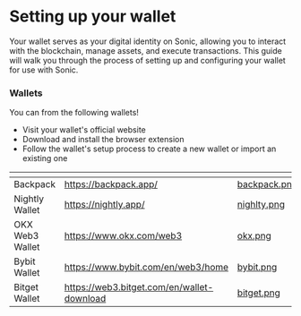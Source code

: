 # Setting up your wallet

Your wallet serves as your digital identity on Sonic, allowing you to interact with the blockchain, manage assets, and execute transactions. This guide will walk you through the process of setting up and configuring your wallet for use with Sonic.

### Wallets

You can from the following wallets!

* Visit your wallet's official website
* Download and install the browser extension
* Follow the wallet's setup process to create a new wallet or import an existing one

<table data-view="cards"><thead><tr><th></th><th data-type="content-ref"></th><th data-hidden data-card-cover data-type="files"></th></tr></thead><tbody><tr><td>Backpack</td><td><a href="https://backpack.app/">https://backpack.app/</a></td><td><a href="../../.gitbook/assets/backpack.png">backpack.png</a></td></tr><tr><td>Nightly Wallet</td><td><a href="https://nightly.app/">https://nightly.app/</a></td><td><a href="../../.gitbook/assets/nighlty.png">nighlty.png</a></td></tr><tr><td>OKX  Web3 Wallet</td><td><a href="https://www.okx.com/web3">https://www.okx.com/web3</a></td><td><a href="../../.gitbook/assets/okx.png">okx.png</a></td></tr><tr><td>Bybit Wallet</td><td><a href="https://www.bybit.com/en/web3/home">https://www.bybit.com/en/web3/home</a></td><td><a href="../../.gitbook/assets/bybit.png">bybit.png</a></td></tr><tr><td>Bitget Wallet</td><td><a href="https://web3.bitget.com/en/wallet-download">https://web3.bitget.com/en/wallet-download</a></td><td><a href="../../.gitbook/assets/bitget.png">bitget.png</a></td></tr></tbody></table>

